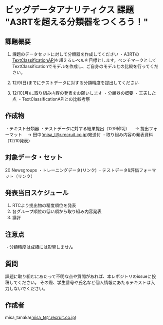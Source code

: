 # ビッグデータアナリティクス 課題 "A3RTを超える分類器をつくろう！"
## 課題概要

1. 課題のデータセットに対して分類器を作成してください
   ・A3RTの[TextClassificationAPI](https://a3rt.recruit-tech.co.jp/product/textClassificationAPI/)を超えるレベルを目標とします。ベンチマークとしてTextClassificationでモデルを作成し、ご自身のモデルとの比較を行ってください。
   
2. 12/9(日)までにテストデータに対する分類精度を提出してください

3. 12/10(月)に取り組み内容の発表をお願いします
    ・分類器の概要
    ・工夫した点
    ・TextClassificationAPIとの比較考察

## 作成物
・テキスト分類器
・テストデータに対する結果提出（12/9締切）
　→ 提出フォーマット 
　→ 田中(misa_t@r.recruit.co.jp)宛送付
・取り組み内容の発表資料（12/10発表）

## 対象データ・セット
20 Newsgroups
・トレーニングデータ(リンク)
・テストデータ&評価フォーマット（リンク）

## 発表当日スケジュール
1. RTCより提出物の精度順位を発表
2. 各グループ順位の低い順から取り組み内容発表 
3. 講評


## 注意点
・分類精度は成績には影響しません


## 質問

課題に取り組むにあたって不明な点や質問があれば、本レポジトリのissueに投稿してください。
その際、学生番号や氏名など個人情報にあたるテキストは入力しないでください。

## 作成者
misa_tanaka(misa_t@r.recruit.co.jp)


